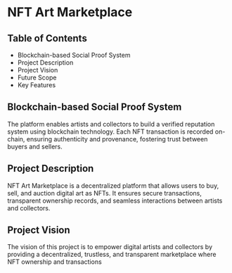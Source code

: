 # NFT Art Marketplace

## Table of Contents
- Blockchain-based Social Proof System
- Project Description
- Project Vision
- Future Scope
- Key Features

## Blockchain-based Social Proof System
The platform enables artists and collectors to build a verified reputation system using blockchain technology. Each NFT transaction is recorded on-chain, ensuring authenticity and provenance, fostering trust between buyers and sellers.

## Project Description
NFT Art Marketplace is a decentralized platform that allows users to buy, sell, and auction digital art as NFTs. It ensures secure transactions, transparent ownership records, and seamless interactions between artists and collectors.

## Project Vision
The vision of this project is to empower digital artists and collectors by providing a decentralized, trustless, and transparent marketplace where NFT ownership and transactions
